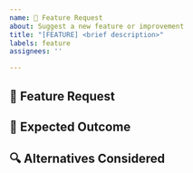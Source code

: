 ```yaml
---
name: 🚀 Feature Request
about: Suggest a new feature or improvement
title: "[FEATURE] <brief description>"
labels: feature
assignees: ''

---
```


## 🚀 Feature Request  
<!-- A clear and concise description of the feature you’d like to be added. -->

## 🎯 Expected Outcome  
<!-- Describe what should happen when this feature is implemented. -->

## 🔍 Alternatives Considered  
<!-- Have you considered any alternatives or workarounds? -->
